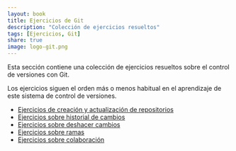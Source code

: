```yaml
---
layout: book
title: Ejercicios de Git
description: "Colección de ejercicios resueltos"
tags: [Ejercicios, Git]
share: true
image: logo-git.png
---
```


Esta sección contiene una colección de ejercicios resueltos sobre el control de versiones con Git.

Los ejercicios siguen el orden más o menos habitual en el aprendizaje de este sistema de control de versiones.

- [Ejercicios de creación y actualización de repositorios](/git/ejercicios/creacion-actualizacion-repositorios.html)
- [Ejercicios sobre historial de cambios](/git/ejercicios/historial-cambios.html)
- [Ejercicios sobre deshacer cambios](/git/ejercicios/deshacer-cambios.html)
- [Ejercicios sobre ramas](/git/ejercicios/ramas.html)
- [Ejercicios sobre colaboración](/git/ejercicios/repositorios-remotos.html)
